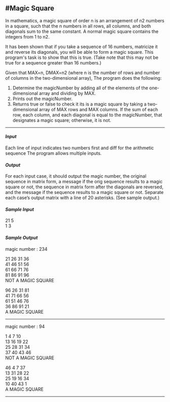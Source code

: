 #Magic Square
---


In mathematics, a magic square of order n is an arrangement of n2 numbers in a square, such that the n numbers in all rows, all columns, and both diagonals sum to the same constant. A normal magic square contains the integers from 1 to n2.

It has been shown that if you take a sequence of 16 numbers, matricize it and reverse its diagonals, you will be able to form a magic square. This program's task is to show that this is true. (Take note that this may not be true for a sequence greater than 16 numbers.)

Given that MAX=n, DMAX=n2 (where n is the number of rows and number of columns in the two-dimensional array), The program does the following:  

1. Determine the magicNumber by adding all of the elements of the one-dimensional array and dividing by MAX.
2. Prints out the magicNumber. 
3. Returns true or false to check it its is a magic square by taking a two-dimensional array of MAX rows and MAX columns. If the sum of each row, each column, and each diagonal is equal to the magicNumber, that designates a magic square; otherwise, it is not.

---

#### *Input*
Each line of input indicates two numbers first and diff for the arithmetic sequence The program allows multiple inputs.

#### *Output*
For each input case, it should output the magic number, the original sequence in matrix form, a message if the orig sequence results to a magic square or not, the sequence in matrix form after the diagonals are reversed, and the message if the sequence results to a magic square or not. Separate each case’s output matrix with a line of 20 asterisks. (See sample output.)

#### *Sample Input*
21 5  
1 3

#### *Sample Output*

magic number : 234  

21 26 31 36  
41 46 51 56  
61 66 71 76  
81 86 91 96  
NOT A MAGIC SQUARE  

96 26 31 81  
41 71 66 56  
61 51 46 76  
36 86 91 21  
A MAGIC SQUARE  
********************  
magic number : 94  

1 4 7 10  
13 16 19 22  
25 28 31 34  
37 40 43 46  
NOT A MAGIC SQUARE  

46 4 7 37  
13 31 28 22  
25 19 16 34  
10 40 43 1  
A MAGIC SQUARE  
********************